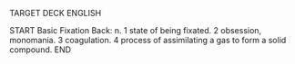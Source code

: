 TARGET DECK
ENGLISH

START
Basic
Fixation
Back: n. 1 state of being fixated. 2 obsession, monomania. 3 coagulation. 4 process of assimilating a gas to form a solid compound.
END
